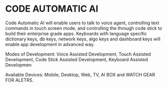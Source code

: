 # CODE AUTOMATIC AI

Code Automatic AI will enable users to talk to voice agent, controlling text commands in touch screen mode, and controlling the through code stick to build their enterprise grade apps. Keyboards with language specific dictionary keys, db keys, network keys, algo keys and dashboard keys will enable app development in advanced way. 

Modes of Development:
Voice Assisted Development,
Touch Assisted Development,
Code Stick Assisted Development,
Keyboard Assisted Developmen

Available Devices:
Mobile, Desktop, Web, TV, AI BOX and WATCH GEAR FOR ALETRS.



